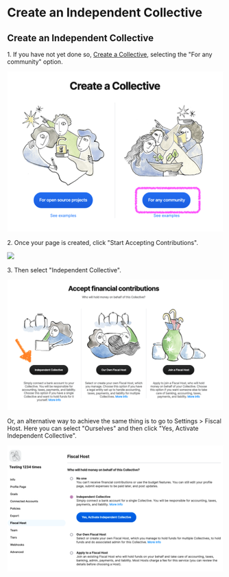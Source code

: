 # Create an Independent Collective

## Create an Independent Collective

1\. If you have not yet done so, [Create a Collective](../collectives/create-collective.md), selecting the "For any community" option.

![](../.gitbook/assets/screen-shot-2021-09-30-at-2.34.10-pm.png)

2\. Once your page is created, click "Start Accepting Contributions".

![](../.gitbook/assets/IndependentCollective\_CreateIndependentCollective\_startacceptingcontributions\_2021-10-13.png)

3\. Then select "Independent Collective".

![](<../.gitbook/assets/Screen Shot 2021-11-02 at 2.48.49 PM.png>)

Or, an alternative way to achieve the same thing is to go to Settings > Fiscal Host. Here you can select "Ourselves" and then click "Yes, Activate Independent Collective".

![](<../.gitbook/assets/Screen Shot 2021-11-02 at 2.52.09 PM.png>)
